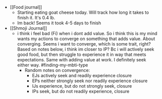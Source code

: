   * [[Food journal]]
    * Starting eating goat cheese today. Will track how long it takes to finish it. It's 0.4 lb. 
    * Im back! Seems it took 4-5 days to finish
  * [[Shmoji Journal]]
    * i think i feel bad (Fi) when i dont add value. So i think this is my mind wants my actions to converge on something that adds value. About converging. Seems i want to converge, which is some trait, right? Based on notes below, i think im closer to IP? Bc i will actively seek good food, but then struggle to experience it in way that meets expectations. Same with adding value at work. I definitely seek either way. #finding-my-mbti-type
      * Random notes on convergence: 
        * EJs actively seek and readily experience closure
        * EPs neither strongly seek nor readily experience closure
        * IJs experience, but do not strongly seek, closure
        * IPs seek, but do not readily experience, closure
